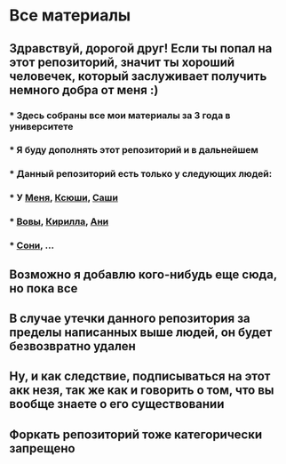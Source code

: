 Все материалы
========

## Здравствуй, дорогой друг! Если ты попал на этот репозиторий, значит ты хороший человечек, который заслуживает получить немного добра от меня :)

### * Здесь собраны все мои материалы за 3 года в университете
### * Я буду дополнять этот репозиторий и в дальнейшем
### * Данный репозиторий есть только у следующих людей:
### * У [Меня](https://vk.com/staval), [Ксюши](https://vk.com/id36072397), [Саши](https://vk.com/litirnntir)
### * [Вовы](https://vk.com/i_need_eat_pls), [Кирилла](https://vk.com/feelpainagain), [Ани](https://vk.com/ank.aaaaaaaaa)
###  * [Сони](https://vk.com/shlnsn), ...

## Возможно я добавлю кого-нибудь еще сюда, но пока все
## В случае утечки данного репозитория за пределы написанных выше людей, он будет безвозвратно удален
## Ну, и как следствие, подписываться на этот акк незя, так же как и говорить о том, что вы вообще знаете о его существовании
## Форкать репозиторий тоже категорически запрещено

